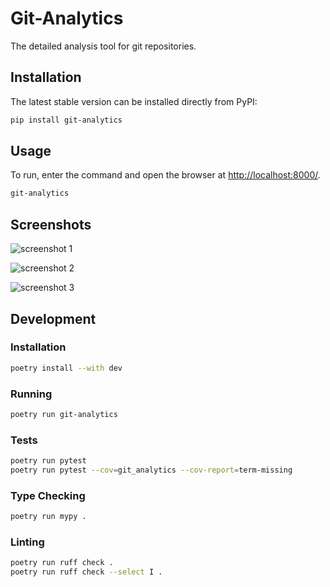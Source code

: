 # Git-Analytics

The detailed analysis tool for git repositories.

## Installation

The latest stable version can be installed directly from PyPI:

```sh
pip install git-analytics
```

## Usage

To run, enter the command and open the browser at [http://localhost:8000/](http://localhost:8000/).

```sh
git-analytics
```

## Screenshots

![screenshot 1](https://live.staticflickr.com/65535/52679528807_48caac329f_k.jpg)

![screenshot 2](https://live.staticflickr.com/65535/52680543193_c676158df2_k.jpg)

![screenshot 3](https://live.staticflickr.com/65535/52679528732_1f7b9351cd_k.jpg)

## Development

### Installation

```bash
poetry install --with dev
```

### Running

```bash
poetry run git-analytics
```

### Tests

```bash
poetry run pytest
poetry run pytest --cov=git_analytics --cov-report=term-missing       
```

### Type Checking

```bash
poetry run mypy .
```

### Linting

```bash
poetry run ruff check .
poetry run ruff check --select I .
```
